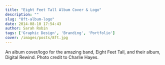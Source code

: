 ```yaml
---
title: "Eight Feet Tall Album Cover & Logo"
description: ""
slug: "8ft-album-logo"
date: 2014-08-10 17:54:43
author: Sarah Robin
tags: ['Graphic Design', 'Branding', 'Portfolio']
cover: /images/posts/8ft.jpg
---
```


An album cover/logo for the amazing band, Eight Feet Tall, and their album, Digital Rewind. Photo credit to Charlie Hayes.
